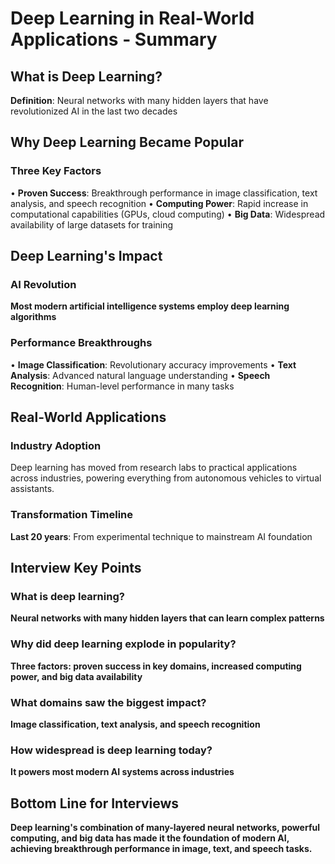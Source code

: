 # Deep Learning in Real-World Applications - Summary

## What is Deep Learning?

**Definition**: Neural networks with many hidden layers that have revolutionized AI in the last two decades

## Why Deep Learning Became Popular

### Three Key Factors
• **Proven Success**: Breakthrough performance in image classification, text analysis, and speech recognition
• **Computing Power**: Rapid increase in computational capabilities (GPUs, cloud computing)
• **Big Data**: Widespread availability of large datasets for training

## Deep Learning's Impact

### AI Revolution
**Most modern artificial intelligence systems employ deep learning algorithms**

### Performance Breakthroughs
• **Image Classification**: Revolutionary accuracy improvements
• **Text Analysis**: Advanced natural language understanding
• **Speech Recognition**: Human-level performance in many tasks

## Real-World Applications

### Industry Adoption
Deep learning has moved from research labs to practical applications across industries, powering everything from autonomous vehicles to virtual assistants.

### Transformation Timeline
**Last 20 years**: From experimental technique to mainstream AI foundation

## Interview Key Points

### What is deep learning?
**Neural networks with many hidden layers that can learn complex patterns**

### Why did deep learning explode in popularity?
**Three factors: proven success in key domains, increased computing power, and big data availability**

### What domains saw the biggest impact?
**Image classification, text analysis, and speech recognition**

### How widespread is deep learning today?
**It powers most modern AI systems across industries**

## Bottom Line for Interviews
**Deep learning's combination of many-layered neural networks, powerful computing, and big data has made it the foundation of modern AI, achieving breakthrough performance in image, text, and speech tasks.**